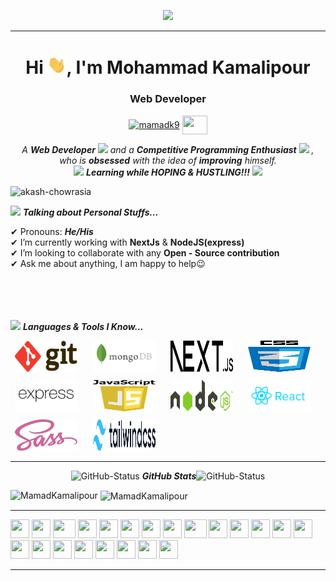<p align="center">
    <img src="https://github.com/thompsonemerson/thompsonemerson/raw/master/cover-thompson.png" height="200"/>
  </p>
  <hr>
  <h1 align="center">Hi <img src="https://raw.githubusercontent.com/ABSphreak/ABSphreak/master/gifs/Hi.gif" width="30px">, I'm Mohammad Kamalipour</h1>
  <h3 align="center">Web Developer</h3>
  <p align="center">
  <a href="https://www.linkedin.com/in/mohammad-kamalipour-aba4701ba/" target="blank"><img align="center" src="https://cdn.jsdelivr.net/npm/simple-icons@3.0.1/icons/linkedin.svg" alt="mamadk9" height="30" width="40" /></a>
   <a href = "mailto: mohammad.kp8093@gmail.com"><img align="center" src="https://simpleicons.org/icons/gmail.svg" height="30" width="40" /></a>
  </p>
  </p>
  
  
  
  <p align="center">
    <em>
      A <b>Web Developer</b> <img src="https://github.com/TheDudeThatCode/TheDudeThatCode/blob/master/Assets/Developer.gif" width="30px"> and a <b>Competitive Programming Enthusiast</b>&nbsp;<img src="https://github.com/TheDudeThatCode/TheDudeThatCode/blob/master/Assets/Designer.gif" width="36px">&nbsp,<br>who is <b>obsessed</b>
      with the idea of <b>improving</b> himself. 
    </em> 
    <br>
    <img src="https://media.giphy.com/media/VgCDAzcKvsR6OM0uWg/giphy.gif" width="50" /> <b><i>Learning while HOPING & HUSTLING!!!</i></b> <img src="https://media.giphy.com/media/7j2hfyeVcDtf2/giphy.gif" width="50" />
  </p>
  
  <p align="left"> <img src="https://komarev.com/ghpvc/?username=akash-chowrasia&label=Profile%20views&color=0e75b6&style=flat" alt="akash-chowrasia" /> </p>
  <!-- <img align="right" width=300px alt="Unicorn" src="https://media.giphy.com/media/3ohs4BSacFKI7A717y/giphy.gif" /> -->
  
  <img src="https://media.giphy.com/media/ObNTw8Uzwy6KQ/giphy.gif" width="30px">&nbsp;***Talking about Personal Stuffs...***
  
  ✔ Pronouns: ***He/His***<br>
  ✔ I’m currently working with **NextJs** & **NodeJS(express)**<br>
  ✔ I’m looking to collaborate with any **Open - Source contribution**<br>
  ✔ Ask me about anything, I am happy to help😉<br>
  <br><br><br><br>
   
  
  <img src="https://media.giphy.com/media/ObNTw8Uzwy6KQ/giphy.gif" width="30px">&nbsp;***Languages & Tools I Know...***
  <p align="left">
  <div style="display:flex ; flex-wrap:wrap; gap:10px;">
    <code> <img height="50" width='100' src="./assets/Git-Logo-2Color.svg"> </code>
    <code> <img height="50" width='100' src="./assets/mongodb-ar21.svg"> </code>
    <code> <img height="50" width='100' src="./assets/Nextjs-logo.svg"> </code>
    <code> <img height="50" width='100' src="./assets/CSS.3.svg"> </code>
    <code> <img height="50" width='100' src="./assets/expressjs-ar21.svg"> </code>
    <code> <img height="50" width='100' src="./assets/Javascript_badge.svg"> </code>
    <code> <img height="50" width='100' src="./assets/Node.js_logo_2015.svg"> </code>
    <code> <img height="50" width='100' src="./assets/reactjs-ar21.svg"> </code>
    <code> <img height="50" width='100' src="./assets/Sass_Logo_Color.svg"> </code>
    <code> <img height="50" width='100' src="./assets/Tailwind_CSS_logo.svg"> </code>
  </div>
    <hr>
    <p align="center">
   <img src="https://media.giphy.com/media/8UHRm5oY4k4FDxq5QG/giphy.gif" width="30px" alt="GitHub-Status"/>&nbsp;<i><b>GitHub Stats</b></i><img src="https://media.giphy.com/media/8UHRm5oY4k4FDxq5QG/giphy.gif" width="30px" alt="GitHub-Status"/></p>
  <p><img align="left" src="https://github-readme-stats.vercel.app/api/top-langs?username=MamadKamalipour&show_icons=true&locale=en&layout=compact" alt="MamadKamalipour" /></p>
  
  <p>&nbsp;<img align="center" src="https://github-readme-stats.vercel.app/api?username=MamadKamalipour&show_icons=true&locale=en" alt="MamadKamalipour" width="410" /></p>
  
  <hr>

  <div>
      <img src="https://cultofthepartyparrot.com/parrots/hd/githubparrot.gif" width="30" height="30"/>
      <img src="https://cultofthepartyparrot.com/flags/hd/indiaparrot.gif" width="30" height="30"/>
      <img src="https://cultofthepartyparrot.com/parrots/asyncparrot.gif" width="36" height="30"/>
      <img src="https://cultofthepartyparrot.com/parrots/exceptionallyfastparrot.gif" width="30" height="30"/>
      <img src="https://cultofthepartyparrot.com/parrots/hd/60fpsparrot.gif" width="30" height="30"/>
      <img src="https://cultofthepartyparrot.com/parrots/hd/jumpingparrot.gif" width="30" height="30"/>
      <img src="https://cultofthepartyparrot.com/parrots/hd/opensourceparrot.gif" width="30" height="30"/>
      <img src="https://cultofthepartyparrot.com/parrots/databaseparrot.gif" width="30" height="30"/>
      <img src="https://cultofthepartyparrot.com/parrots/fixparrot.gif" width="36" height="30"/>
      <img src="https://cultofthepartyparrot.com/parrots/hd/laptop_parrot.gif" width="30" height="30"/>
      <img src="https://cultofthepartyparrot.com/parrots/hd/spinningparrot.gif" width="30" height="30"/>
      <img src="https://cultofthepartyparrot.com/parrots/hd/levitationparrot.gif" width="30" height="30"/>
      <img src="https://cultofthepartyparrot.com/parrots/hd/meldparrot.gif" width="30" height="30"/>
      <img src="https://cultofthepartyparrot.com/parrots/slomoparrot.gif" width="30" height="30"/>
      <img src="https://cultofthepartyparrot.com/parrots/hd/moonwalkingparrot.gif" width="30" height="30"/>
      <img src="https://cultofthepartyparrot.com/parrots/hd/stableparrot.gif" width="30" height="30"/>
      <img src="https://cultofthepartyparrot.com/parrots/hd/scienceparrot.gif" width="30" height="30"/>
      <img src="https://cultofthepartyparrot.com/parrots/hd/pirateparrot.gif" width="30" height="30"/>
      <img src="https://cultofthepartyparrot.com/parrots/hd/footballparrot.gif" width="30" height="30"/>
      <img src="https://cultofthepartyparrot.com/parrots/hd/illuminatiparrot.gif" width="30" height="30"/>
      <img src="https://cultofthepartyparrot.com/parrots/hd/hypnoparrotdark.gif" width="30" height="30"/>
      <img src="https://cultofthepartyparrot.com/parrots/hd/mustacheparrot.gif" width="30" height="30"/>
  </div>
  
  <hr>
